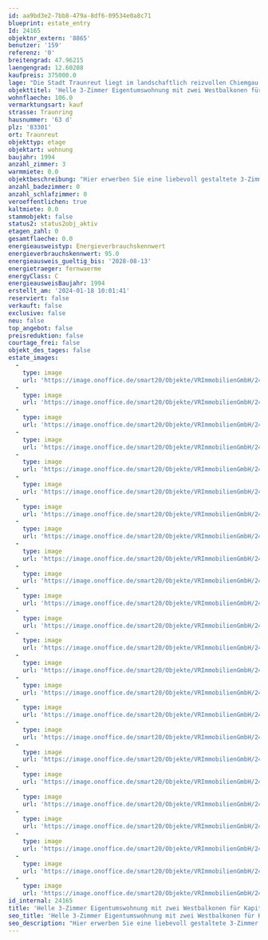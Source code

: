 ```yaml
---
id: aa9bd3e2-7bb8-479a-8df6-09534e0a8c71
blueprint: estate_entry
Id: 24165
objektnr_extern: '8865'
benutzer: '159'
referenz: '0'
breitengrad: 47.96215
laengengrad: 12.60208
kaufpreis: 375000.0
lage: "Die Stadt Traunreut liegt im landschaftlich reizvollen Chiemgau nur 11 km vom wunderschönen Chiemsee entfernt. \r\n\r\nDie kleineren und mittleren Unternehmen und auch innovative Industriebetriebe bieten Arbeitsplätze in den unterschiedlichsten Bereichen.\r\n\r\nIn Traunreut hat man ein großes Angebot an Freizeitmöglichkeiten. Es gibt einige Wander- und Radwege, auf denen man weite Ausblicke auf die malerische Landschaft des Chiemgaus und die Berchtesgadener Alpen hat.\r\n\r\nZudem bieten verschiedene Sportvereine ein breites Freizeitangebot, wie beispielsweise eine Tennishalle, Fußballplätze, Beachvolleyballplätze, eine Leichtathletikanlage und vieles mehr.\r\n\r\nBadespaß bieten die beiden Schwimmbäder das ganze Jahr hindurch. Die  Ski- und Wintersportgebiete sind in nächster Nähe und gut erreichbar. \r\n\r\nDie Traunreuter Einzelhandelsunternehmen verfügen über alle Einkaufsmöglichkeiten, bei kostenfreien Kundenparkplätzen. Frische und regionale Produkte kann man regelmäßig auf den Wochen- bzw. Bauernmärkten erwerben. \r\n\r\nDie Kunstsammlung DASMAXIMUM und das k1, das Kultur- und Veranstaltungszentrum in der Stadtmitte haben für alle Kulturliebhaber ein breites Programm.\r\n\r\nKindertagesstätten, Kindergärten, Spielplätze und ein breites Bildungsangebot werden von der Stadt angeboten. Grund-, Mittel-, Realschulen sowie Gymnasium sind vorhanden. Apotheken und Ärzte finden Sie vor Ort.  \r\n\r\nDie Stadt liegt verkehrsgünstig an der B304. Die Landeshauptstadt  München ist ca. 110 km und Salzburg ist ca. 50 km entfernt. \r\n\r\nTraunstein ist gut mit Bus  und Bahn zu erreichen."
objekttitel: 'Helle 3-Zimmer Eigentumswohnung mit zwei Westbalkonen für Kapitalanleger'
wohnflaeche: 106.0
vermarktungsart: kauf
strasse: Traunring
hausnummer: '63 d'
plz: '83301'
ort: Traunreut
objekttyp: etage
objektart: wohnung
baujahr: 1994
anzahl_zimmer: 3
warmmiete: 0.0
objektbeschreibung: "Hier erwerben Sie eine liebevoll gestaltete 3-Zimmer Eigentumswohnung in einem Wohn- und Geschäftshaus aus dem Jahr 1994 mit Aufzug und Duplex-Tiefgarage. \r\n\r\nUrsprünglich handelte es sich hierbei um eine 2-Zimmer und eine 1-Zimmer Wohnung, die zusammengelegt wurden. Ein Rückbau ist ohne großen Aufwand möglich. \r\n\r\nDie Eigentümer bewohnen die Immobilie selbst und möchten weitere 5 Jahre dort wohnen bleiben.\r\n\r\nÜber einen Laubengang ist der Zugang zu beiden Wohnungen möglich. Aktuell wird lediglich die Haustür zur 2-Zimmerwohnung als Eingang genutzt. \r\n\r\nNach Eintritt in die Wohnung gelangt man direkt auf den mit Laminat ausgestatteten langen Flur. Auf der linken Seite befindet sich die Küche mit einer kleinen Essecke, von der aus Sie die Morgensonne genießen können. Zusätzlich gelangen Sie von hier aus über eine Falttür zum separaten Vorratsraum. \r\n\r\nIm Anschluss an die Küche befindet sich das Badezimmer mit Wanne und WC. Am Ende des Flurs befindet sich das große lichtdurchflutete Wohnzimmer, in dem aufgrund der Größe auch Platz für einen Essbereich wäre. Von diesem aus gelangen Sie in das Schlafzimmer welches Platz für ein Bett und einen großen Kleiderschrank bietet.\r\n\r\nSowohl das Schlafzimmer als auch das Wohnzimmer bieten Zugang zur großzügigen West-Loggia. Hier können Sie ruhige Stunden verbringen. \r\n\r\nVom Wohnzimmer aus wurde mit einem Durchbruch Zugang zur nebenan liegenden 1-Zimmer Wohnung geschaffen. Über den Durchgang gelangt man direkt in den Flur der 1-Zimmer Wohnung und links in den Wohn-/Essbereich mit Schlafnische. \r\n\r\nDieser Raum eignet sich aufgrund der großen Fensterfront ideal als helles Esszimmer. Zudem gelangt man von hier aus direkt auf die zweite West-Loggia, die aufgrund der Einhausung aus Glas auch an schönen Wintertagen zum Verweilen einlädt. Durch die Schiebefunktion der Glaselemente kann die Loggia dennoch jederzeit vollständig geöffnet und als zusätzlicher Balkon genutzt werden. \r\n\r\nVom Flur aus rechts befindet sich ein Büro, sowie ein zweites Bad mit Dusche, WC und Waschmaschinenanschluss. Der große Einbauschrank im Flur versteckt aktuell die Eingangstür der 1-Zimmer Wohnung. Da diese nicht verändert wurde, kann durch Ausbau des Schranks jederzeit ein zweiter Wohnungseingang geschaffen werden. \r\n\r\nDas Büro ist aus der ehemaligen Küche der 1-Zimmer Wohnung entstanden. Die Küchenanschlüsse wurden jedoch nicht verändert, was einen Rückbau zu einer Küche ohne großen Aufwand möglich macht. \r\n\r\nDie am Durchbruch angebrachte Glas-Schiebetür bietet die Möglichkeit, getrennte Wohnräume zu schaffen. Somit lässt sich die Wohnung sowohl für Paare als auch für kleine Familien oder zwei Generationen nutzen. \r\n\r\nZwei Kellerräume sowie ein Tiefgaragenstellplatz in der Duplex-Garage sind im Preis enthalten. Zudem stehen freie Parkplätze vor dem Haus zur Verfügung.\r\n\r\nDie Wohnung wird von den derzeitigen Eigentümern von Beginn an bewohnt. Sie erhalten eine Wohnung aus erster Hand, die laufend instand gehalten und über die Jahre liebevoll gestaltet wurde. \r\n\r\nBesonders hervorzuheben ist die zentrale Lage. Der nächste Supermarkt liegt nur 5 Gehminuten entfernt. Direkt gegenüber der Wohnanlage (Ostseite) befindet sich eine Tennishalle inkl. Freiplätzen sowie eine Leichtathletikanlage und Fußballplätze. Die Schwimmbäder sind ebenfalls fußläufig zu erreichen.\r\n\r\nDas Hausgeld für beide Wohnungen inkl. Tiefgarage beträgt aktuell 393,00 EUR monatlich."
anzahl_badezimmer: 0
anzahl_schlafzimmer: 0
veroeffentlichen: true
kaltmiete: 0.0
stammobjekt: false
status2: status2obj_aktiv
etagen_zahl: 0
gesamtflaeche: 0.0
energieausweistyp: Energieverbrauchskennwert
energieverbrauchskennwert: 95.0
energieausweis_gueltig_bis: '2028-08-13'
energietraeger: fernwaerme
energyClass: C
energieausweisBaujahr: 1994
erstellt_am: '2024-01-18 10:01:41'
reserviert: false
verkauft: false
exclusive: false
neu: false
top_angebot: false
preisreduktion: false
courtage_frei: false
objekt_des_tages: false
estate_images:
  -
    type: image
    url: 'https://image.onoffice.de/smart20/Objekte/VRImmobilienGmbH/24165/81cb213f-1e62-46e0-8ce2-22b2e9059709.jpg'
  -
    type: image
    url: 'https://image.onoffice.de/smart20/Objekte/VRImmobilienGmbH/24165/272ace3c-ac53-40dd-ba27-7f5ccb4a5358.jpg'
  -
    type: image
    url: 'https://image.onoffice.de/smart20/Objekte/VRImmobilienGmbH/24165/73da5aa8-47ae-4998-ab00-98c2e018c3f7.jpg'
  -
    type: image
    url: 'https://image.onoffice.de/smart20/Objekte/VRImmobilienGmbH/24165/4b34c172-e8c1-4bbd-a332-40764eb6c4e1.jpg'
  -
    type: image
    url: 'https://image.onoffice.de/smart20/Objekte/VRImmobilienGmbH/24165/4d154410-8b8b-4fe4-b2fb-308e33b264b5.jpg'
  -
    type: image
    url: 'https://image.onoffice.de/smart20/Objekte/VRImmobilienGmbH/24165/6392c5a0-a977-4a1e-afb9-cddbe29d5dd6.jpg'
  -
    type: image
    url: 'https://image.onoffice.de/smart20/Objekte/VRImmobilienGmbH/24165/832194ef-c55b-4c35-84cd-777b7c3d8c07.jpg'
  -
    type: image
    url: 'https://image.onoffice.de/smart20/Objekte/VRImmobilienGmbH/24165/e3096ec2-bbc8-4eb6-9f2d-be988a238646.jpg'
  -
    type: image
    url: 'https://image.onoffice.de/smart20/Objekte/VRImmobilienGmbH/24165/138c2175-4bd6-4e72-8114-697a98db943c.jpg'
  -
    type: image
    url: 'https://image.onoffice.de/smart20/Objekte/VRImmobilienGmbH/24165/375b158e-eb43-427e-a0fe-d4c4cd3870c8.jpg'
  -
    type: image
    url: 'https://image.onoffice.de/smart20/Objekte/VRImmobilienGmbH/24165/ad6c634f-722f-44a5-9651-52e209dcef90.jpg'
  -
    type: image
    url: 'https://image.onoffice.de/smart20/Objekte/VRImmobilienGmbH/24165/8a3f1ba5-15fa-4c2c-aea9-0cd474701509.jpg'
  -
    type: image
    url: 'https://image.onoffice.de/smart20/Objekte/VRImmobilienGmbH/24165/6b9fb242-8c33-4c4f-ade0-db79c6e7373a.jpg'
  -
    type: image
    url: 'https://image.onoffice.de/smart20/Objekte/VRImmobilienGmbH/24165/515b086e-7244-48e5-adbd-79d2963c1d09.jpg'
  -
    type: image
    url: 'https://image.onoffice.de/smart20/Objekte/VRImmobilienGmbH/24165/b4fe34e1-71ad-432e-872f-3a59cb9476d2.jpg'
  -
    type: image
    url: 'https://image.onoffice.de/smart20/Objekte/VRImmobilienGmbH/24165/4bdf1a0e-3c11-4585-9c5e-fbc805450a01.jpg'
  -
    type: image
    url: 'https://image.onoffice.de/smart20/Objekte/VRImmobilienGmbH/24165/d3ddbbdc-fb30-4582-8bd4-aebf50b136cc.jpg'
  -
    type: image
    url: 'https://image.onoffice.de/smart20/Objekte/VRImmobilienGmbH/24165/4b108f75-cabb-4aba-97f1-57396ef65ef9.jpg'
  -
    type: image
    url: 'https://image.onoffice.de/smart20/Objekte/VRImmobilienGmbH/24165/f94e77f0-2e46-4de8-a61d-3d045babd15f.jpg'
  -
    type: image
    url: 'https://image.onoffice.de/smart20/Objekte/VRImmobilienGmbH/24165/b3de1edd-73b0-49f3-b7da-3976c0ffe653.jpg'
  -
    type: image
    url: 'https://image.onoffice.de/smart20/Objekte/VRImmobilienGmbH/24165/cfd38809-3d28-426d-ac42-a1bf32a80bb5.jpg'
  -
    type: image
    url: 'https://image.onoffice.de/smart20/Objekte/VRImmobilienGmbH/24165/9614021a-7e02-44e1-8471-a4465e8684d7.jpg'
  -
    type: image
    url: 'https://image.onoffice.de/smart20/Objekte/VRImmobilienGmbH/24165/0316be0a-3744-4a70-8158-ed992a068037.jpg'
  -
    type: image
    url: 'https://image.onoffice.de/smart20/Objekte/VRImmobilienGmbH/24165/9608e389-80ce-4cd0-98bd-20b4c44a421f.jpg'
id_internal: 24165
title: 'Helle 3-Zimmer Eigentumswohnung mit zwei Westbalkonen für Kapitalanleger'
seo_title: 'Helle 3-Zimmer Eigentumswohnung mit zwei Westbalkonen für Kapitalanleger'
seo_description: "Hier erwerben Sie eine liebevoll gestaltete 3-Zimmer Eigentumswohnung in einem Wohn- und Geschäftshaus aus dem Jahr 1994 mit Aufzug und Duplex-Tiefgarage. \r\n\r\n"
---
```

